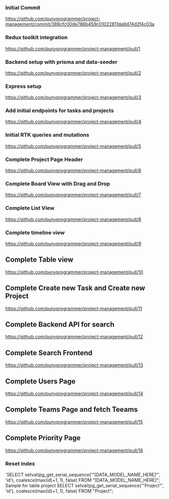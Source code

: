 ###  Initial Commit 
https://github.com/punyprogrammer/project-management/commit/389cfc00de786b459c01022811da9d74d2f4c03a

### Redux toolkit integration
https://github.com/punyprogrammer/project-management/pull/1

### Backend setup with prisma and data-seeder
https://github.com/punyprogrammer/project-management/pull/2

### Express setup 
https://github.com/punyprogrammer/project-management/pull/3

### Add initial endpoints for tasks and projects
https://github.com/punyprogrammer/project-management/pull/4

### Initial RTK queries and mutations
https://github.com/punyprogrammer/project-management/pull/5

### Complete Project Page Header
https://github.com/punyprogrammer/project-management/pull/6

### Complete Board View with Drag and Drop
https://github.com/punyprogrammer/project-management/pull/7
### Complete List View
https://github.com/punyprogrammer/project-management/pull/8
### Complete timeline view
https://github.com/punyprogrammer/project-management/pull/9

## Complete Table view 
https://github.com/punyprogrammer/project-management/pull/10

## Complete Create new Task and Create new Project 
https://github.com/punyprogrammer/project-management/pull/11

## Complete Backend API for search
https://github.com/punyprogrammer/project-management/pull/12

## Complete Search Frontend 
https://github.com/punyprogrammer/project-management/pull/13

## Complete Users Page
https://github.com/punyprogrammer/project-management/pull/14

## Complete Teams Page and fetch Teeams
https://github.com/punyprogrammer/project-management/pull/15

## Complete Priority Page
https://github.com/punyprogrammer/project-management/pull/16

### Reset index 
`SELECT setval(pg_get_serial_sequence('"[DATA_MODEL_NAME_HERE]"', 'id'), coalesce(max(id)+1, 1), false) FROM "[DATA_MODEL_NAME_HERE]";
Sample for table project SELECT setval(pg_get_serial_sequence('"Project"', 'id'), coalesce(max(id)+1, 1), false) FROM "Project";

